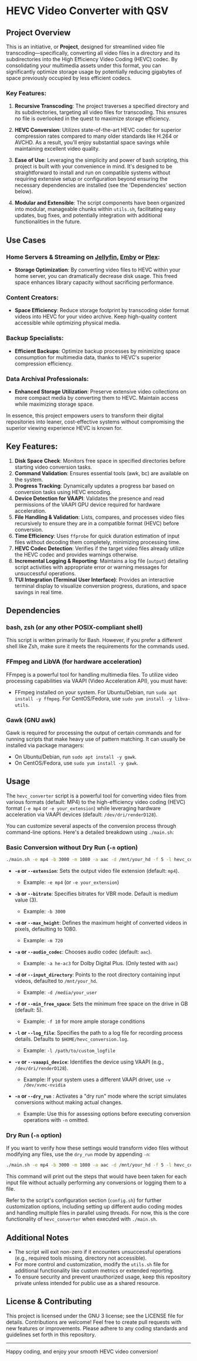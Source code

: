 # HEVC Video Converter with QSV

## Project Overview

This is an initiative, or **Project**, designed for streamlined video file transcoding—specifically, converting all video files in a directory and its subdirectories into the High Efficiency Video Coding (HEVC) codec. By consolidating your multimedia assets under this format, you can significantly optimize storage usage by potentially reducing gigabytes of space previously occupied by less efficient codecs.

### Key Features:

1. **Recursive Transcoding**: The project traverses a specified directory and its subdirectories, targeting all video files for transcoding. This ensures no file is overlooked in the quest to maximize storage efficiency.

2. **HEVC Conversion**: Utilizes state-of-the-art HEVC codec for superior compression rates compared to many older standards like H.264 or AVCHD. As a result, you'll enjoy substantial space savings while maintaining excellent video quality.

3. **Ease of Use**: Leveraging the simplicity and power of bash scripting, this project is built with your convenience in mind. It's designed to be straightforward to install and run on compatible systems without requiring extensive setup or configuration beyond ensuring the necessary dependencies are installed (see the 'Dependencies' section below).

4. **Modular and Extensible**: The script components have been organized into modular, manageable chunks within `utils.sh`, facilitating easy updates, bug fixes, and potentially integration with additional functionalities in the future.

## Use Cases

### Home Servers & Streaming on [Jellyfin](https://github.com/jellyfin/jellyfin), [Emby](https://github.com/MediaBrowser/Emby) or [Plex](https://www.plex.tv/):
- **Storage Optimization**: By converting video files to HEVC within your home server, you can dramatically decrease disk usage. This freed space enhances library capacity without sacrificing performance.

### Content Creators:
- **Space Efficiency**: Reduce storage footprint by transcoding older format videos into HEVC for your video archive. Keep high-quality content accessible while optimizing physical media.

### Backup Specialists:
- **Efficient Backups**: Optimize backup processes by minimizing space consumption for multimedia data, thanks to HEVC's superior compression efficiency.

### Data Archival Professionals:
- **Enhanced Storage Utilization**: Preserve extensive video collections on more compact media by converting them to HEVC. Maintain access while maximizing storage space.

In essence, this project empowers users to transform their digital repositories into leaner, cost-effective systems without compromising the superior viewing experience HEVC is known for.

## Key Features:

1. **Disk Space Check**: Monitors free space in specified directories before starting video conversion tasks.
2. **Command Validation**: Ensures essential tools (awk, bc) are available on the system.
3. **Progress Tracking**: Dynamically updates a progress bar based on conversion tasks using HEVC encoding.
4. **Device Detection for VAAPI**: Validates the presence and read permissions of the VAAPI GPU device required for hardware acceleration.
5. **File Handling & Validation**: Lists, compares, and processes video files recursively to ensure they are in a compatible format (HEVC) before conversion.
6. **Time Efficiency**: Uses `ffprobe` for quick duration estimation of input files without decoding them completely, minimizing processing time.
7. **HEVC Codec Detection**: Verifies if the target video files already utilize the HEVC codec and provides warnings otherwise.
8. **Incremental Logging & Reporting**: Maintains a log file (`output`) detailing script activities with appropriate error or warning messages for unsuccessful operations.
9. **TUI Integration (Terminal User Interface)**: Provides an interactive terminal display to visualize conversion progress, durations, and space savings in real time.

## Dependencies

### bash, zsh (or any other POSIX-compliant shell)
This script is written primarily for Bash. However, if you prefer a different shell like Zsh, make sure it meets the requirements for the commands used.

### FFmpeg and LibVA (for hardware acceleration)
FFmpeg is a powerful tool for handling multimedia files. To utilize video processing capabilities via VAAPI (Video Acceleration API), you must have:
- FFmpeg installed on your system. For Ubuntu/Debian, run `sudo apt install -y ffmpeg`. For CentOS/Fedora, use `sudo yum install -y libva-utils`.

### Gawk (GNU awk)
Gawk is required for processing the output of certain commands and for running scripts that make heavy use of pattern matching. It can usually be installed via package managers:
- On Ubuntu/Debian, run `sudo apt install -y gawk`.
- On CentOS/Fedora, use `sudo yum install -y gawk`.

## Usage

The `hevc_converter` script is a powerful tool for converting video files from various formats (default: MP4) to the high-efficiency video coding (HEVC) format (`-e mp4` or `-e your_extension`) while leveraging hardware acceleration via VAAPI devices (default: `/dev/dri/renderD128`).

You can customize several aspects of the conversion process through command-line options. Here's a detailed breakdown using `./main.sh`:

### Basic Conversion without Dry Run (`-n` option)
```bash
./main.sh -e mp4 -b 3000 -m 1080 -a aac -d /mnt/your_hd -f 5 -l hevc_conversion.log
```
- **`-e` or `--extension`**: Sets the output video file extension (default: `mp4`).
  - Example: `-e mp4` (or `-e your_extension`)

- **`-b` or `--bitrate`**: Specifies bitrates for VBR mode. Default is medium value (3).
  - Example: `-b 3000`

- **`-m` or `--max_height`**: Defines the maximum height of converted videos in pixels, defaulting to 1080.
  - Example: `-m 720`

- **`-a` or `--audio_codec`**: Chooses audio codec (default: `aac`).
  - Example: `-a he-ac3` for Dolby Digital Plus. (Only tested with `aac`)

- **`-d` or `--input_directory`**: Points to the root directory containing input videos, defaulted to `/mnt/your_hd`.
  - Example: `-d /media/your_user`

- **`-f` or `--min_free_space`**: Sets the minimum free space on the drive in GB (default: 5).
  - Example: `-f 10` for more ample storage conditions

- **`-l` or `--log_file`**: Specifies the path to a log file for recording process details. Defaults to `$HOME/hevc_conversion.log`.
  - Example: `-l /path/to/custom_logfile`

- **`-v` or `--vaaapi_device`**: Identifies the device using VAAPI (e.g., `/dev/dri/renderD128`).
  - Example: If your system uses a different VAAPI driver, use `-v /dev/xvmc-nvidia`

- **`-n` or `--dry_run`** : Activates a "dry run" mode where the script simulates conversions without making actual changes.
  - Example: Use this for assessing options before executing conversion operations with `-n` omitted.

### Dry Run (`-n` option)
If you want to verify how these settings would transform video files without modifying any files, use the `dry_run` mode by appending `-n`:
```bash
./main.sh -e mp4 -b 3000 -m 1080 -a aac -d /mnt/your_hd -f 5 -l hevc_conversion.log -n
```
This command will print out the steps that would have been taken for each input file without actually performing any conversions or logging them to a file. 

Refer to the script's configuration section (`config.sh`) for further customization options, including setting up different audio coding modes and handling multiple files in parallel using threads. For now, this is the core functionality of `hevc_converter` when executed with `./main.sh`.

## Additional Notes

- The script will exit non-zero if it encounters unsuccessful operations (e.g., required tools missing, directory not accessible).
- For more control and customization, modify the `utils.sh` file for additional functionality like custom metrics or extended reporting.
- To ensure security and prevent unauthorized usage, keep this repository private unless intended for public use as a shared resource.

## License & Contributing

This project is licensed under the GNU 3 license; see the LICENSE file for details. Contributions are welcome! Feel free to create pull requests with new features or improvements. Please adhere to any coding standards and guidelines set forth in this repository.

---

Happy coding, and enjoy your smooth HEVC video conversion!